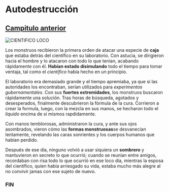 # Autodestrucción 

[Campitulo anterior](Version_1.0.md)
---
![CIENTIFICO LOCO](https://img.freepik.com/fotos-premium/caricatura-cientifico-loco-crea-monstruo-su-ilustracion-laboratorio-ai-generativo_850000-21836.jpg)


Los monstruos recibieron la primera orden de atacar una especie de **caja** que estaba detrás del científico en su laboratorio. Con astucia, se dirigieron hacia el hombre y lo atacaron con todo lo que tenían, acabando rápidamente con él. **Habían estado disimulando** todo el tiempo para tomar ventaja, tal como el _científico_ había hecho en un principio.

El laboratorio era demasiado grande y el tiempo apremiaba, ya que si las autoridades los encontraban, serían utilizados para _experimentos gubernamentales_. Con sus **fuertes extremidades**, los monstruos buscaron rápidamente una solución. Tras horas de búsqueda, agotados y desesperados, finalmente descubrieron la fórmula de la cura. Corrieron a crear la formula, luego, con la mezcla en sus manos, se hecharon todo el _liquido_ encima de si mismos rapdidamente. 

Con manos temblorosas, administraron la cura, y ante sus ojos asombrados, vieron cómo las **formas monstruosas**se desvanecían lentamente, revelando las caras sonrientes y los cuerpos humanos que habían perdido. 

Después de ese día, ninguno volvió a usar siquiera un **sombrero** y mantuvieron en secreto lo que ocurrió; cuando se reunían entre amigos, recordaban con risa todo lo que ocurrió en ese loco día, mientras la esposa del científico, quien había arriesgado su vida, estaba mucho más alegre al no convivir jamas con ese sujeto de nuevo.

### FIN